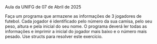 Aula da UNIFG de 07 de Abril de 2025

Faça um programa que armazene as informações de 3 jogadores de futebol. Cada jogador é identificado pelo número da sua camisa, pelo seu peso, altura e pela inicial do seu nome. O programa deverá ler todas as informações e imprimir a inicial do jogador mais baixo e o número mais pesado. Use structs para resolver este exercício.